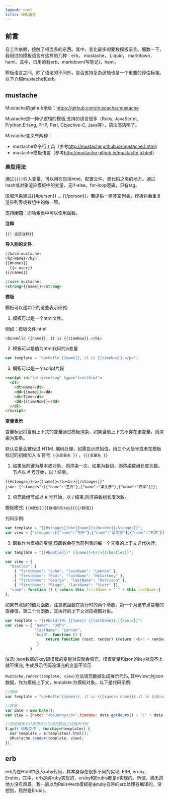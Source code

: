 ```yaml
---
layout: post
title: 模板语言
---
```


## 前言

自工作依赖，接触了相当多的东西。其中，变化最多的要数模板语言。细数一下，我用过的模板语言有这样的几种：erb， mustache， Liquid， markdown，haml。其中，日用的有erb，markdown(写笔记)，haml。

模板语言之间，除了语法的不同外，是否支持复杂逻辑也是一个重要的评估标准。以下介绍mustache和erb。

## mustache

Mustache的github地址：<https://github.com/mustache/mustache>

Mustache是一种少逻辑的模板,支持的语言很多（Ruby, JavaScript, P/ython,Erlang, PHP, Perl, Objective-C, Java等），语法简洁明了。

Mustache含义有两种：

* mustache命令行工具（参考<http://mustache.github.io/mustache.1.html>） 
* mustache模板语言（参考<http://mustache.github.io/mustache.5.html>）

### 典型用法

通过`{{}}`引入变量，可以用在包括html，配置文件，源代码之类的地方。通过hash或对象渲染模板中的变量，无if-else，for-loop逻辑，只有tag。

区域渲染通过{{#person}} ... {{/person}}，若提供一组非空列表，模板将会重复渲染列表或数组中的每一项。

支持**闭包**：即哈希表中可以使用函数。

**注释**

```
{{! 这是注释}}
```

**导入别的文件**：

```html
//base.mustache:
<h2>Names</h2>
{{#names}}
  {{> user}}
{{/names}}

//user.mustache:
<strong>{{name}}</strong>  
```
**模板**

模板可以是如下的这些表示形式: 

1. 模板可以是一个html文件。

例如：模板文件.html

```html
<h1>Hello {{name}}, it is {{timeNow}}.</h1>
```

2. 模板可以是值为html代码的js变量

```javascript
var template = "<p>Hello {{name}}, it is {{timeNow}}.</p>";
```

3. 模板可以是一个script片段

```html
<script id="tpl-greeting" type="text/html">
  <dl>
    <dt>Name</dt>
    <dd>{{name}}</dd>
    <dt>Time</dt>
    <dd>{{timeNow}}</dd>
  </dl>
</script>
```

**变量表示**

变量标记将当前上下文的变量通过模板渲染，如果当前上下文不存在该变量，则渲染为空串。

默认变量会被经过 HTML 编码处理，如需显示原始值，用三个大括号或者在模板标记的初始加入 & 符号: `{{&变量名 }}` ，`{{{变量名 }}`

1. 如果当前键为基本或对象，则渲染一次，如果为数组，则渲染数组长度次数。节点以 # 号开始，以 / 结束。

```
{{#stooges}}<b>{{name}}</b><br>{{/stooges}}"
json: {"stooges":[{"name":"王升"},{"name":"梁文彦"},{"name":"石洋"}]};
```

2. 填充数组节点以 # 号开始，以 / 结束,则渲染数组长度次数。

模板模式: `{{#数组}}{{数组内的key}}{{/数组}}`

代码示例:

```javascript
var template = "{{#stooges}}<b>{{name}}</b><br>{{/stooges}}";
var view = {"stooges":[{"name":"王升"},{"name":"梁文彦"},{"name":"石洋"}]}
```

3. 函数作为模板的变量,该函数会在当前列表的每一个元素的上下文迭代执行。

```javascript
var template = "{{#beatles}}* {{name}}<br/>{{/beatles}}";

var view = {
  "beatles": [
    { "firstName": "John", "lastName": "Lennon" },
    { "firstName": "Paul", "lastName": "McCartney" },
    { "firstName": "George", "lastName": "Harrison" },
    { "firstName": "Ringo", "lastName": "Starr" }],
  "name": function () { return this.firstName + " " + this.lastName;}
};
```

如果节点键的值为函数，注意该函数在执行时的两个参数，第一个为该节点变量的直接值，第二个为函数，其执行的上下文对应视图对象。

```javascript
var template = "{{#bold}}Hi {{name}} {{lastName}}.{{/bold}}";
var view = { "name": "John",
             "lastName": "Lennon",
             "bold": function () {
                  return function (text, render) {return "<b>" + render(text) + "</b>";}
              }
           }
```

注意: json数据的key跟模板的变量对应就会填充。模板变量和json的key对应不上就不填充, 生成展示代码没填充的变量不显示

`Mustache.render(template, view)`方法填充数据生成展示代码, 其中view:为json数据，作为模板上下文，template:为模板对象。以下是代码示例:

```javascript
//模板
var template = "<p>Hello {{name}}, it is {{{ignore name}}}.it is {{&name}}</p>";

//数据
var date = new Date();
var view = {name: "<b>Jonny</b>",timeNow: date.getHours() + ':' + date.getMinutes() };

//使用模板文件要用该方法填充数据生成展示代码
$.get('模板文件', function(templates) {
  var template = $(templates).html();
  $Mustache.render(template, view);
});
```

## erb

erb为在Html中嵌入ruby代码，其本身存在很多不同的实现: ERB, eruby, Erubis，其中，erb是纯ruby实现的，eruby和Erubis都是c实现的。所谓，熟悉的地方没有风景。我一直以为Rails中erb模板是由ruby自带的erb处理器编译的，没想到，居然是Erubis。


